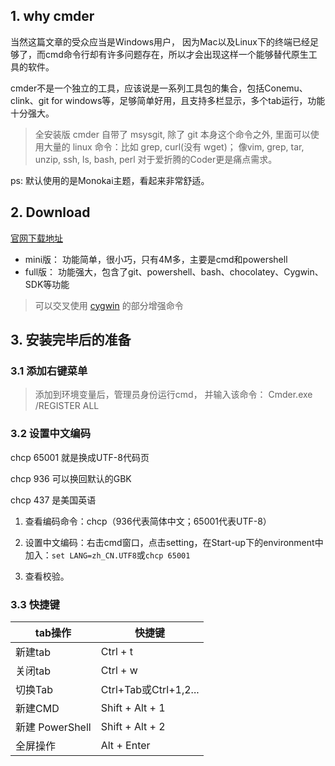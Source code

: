 ## 1. why cmder

当然这篇文章的受众应当是Windows用户， 因为Mac以及Linux下的终端已经足够了，而cmd命令行却有许多问题存在，所以才会出现这样一个能够替代原生工具的软件。

cmder不是一个独立的工具，应该说是一系列工具包的集合，包括Conemu、clink、git for windows等，足够简单好用，且支持多栏显示，多个tab运行，功能十分强大。

> 全安装版 cmder 自带了 msysgit, 除了 git 本身这个命令之外, 里面可以使用大量的 linux 命令：比如 grep, curl(没有 wget)； 像vim, grep, tar, unzip, ssh, ls, bash, perl 对于爱折腾的Coder更是痛点需求。

ps: 默认使用的是Monokai主题，看起来非常舒适。

## 2. Download

[官网下载地址](https://link.jianshu.com?t=http://cmder.net/)

- mini版： 功能简单，很小巧，只有4M多，主要是cmd和powershell
- full版： 功能强大，包含了git、powershell、bash、chocolatey、Cygwin、SDK等功能

> 可以交叉使用 [cygwin](https://link.jianshu.com?t=http://www.cygwin.com/) 的部分增强命令

## 3. 安装完毕后的准备

### 3.1 添加右键菜单

> 添加到环境变量后，管理员身份运行cmd， 并输入该命令： Cmder.exe /REGISTER ALL

### 3.2 设置中文编码

chcp 65001  就是换成UTF-8代码页

chcp 936 可以换回默认的GBK

chcp 437 是美国英语 

1. 查看编码命令：chcp（936代表简体中文；65001代表UTF-8）

2. 设置中文编码：右击cmd窗口，点击setting，在Start-up下的environment中加入：`set LANG=zh_CN.UTF8`或`chcp 65001`
3. 查看校验。

### 3.3 快捷键

| tab操作         | 快捷键                |
| --------------- | --------------------- |
| 新建tab         | Ctrl + t              |
| 关闭tab         | Ctrl + w              |
| 切换Tab         | Ctrl+Tab或Ctrl+1,2... |
| 新建CMD         | Shift + Alt + 1       |
| 新建 PowerShell | Shift + Alt + 2       |
| 全屏操作        | Alt + Enter           |